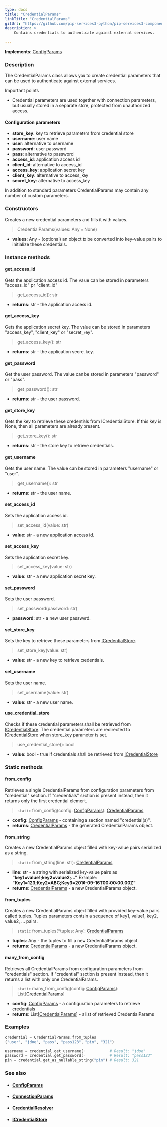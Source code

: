 ```yaml
---
type: docs
title: "CredentialParams"
linkTitle: "CredentialParams"
gitUrl: "https://github.com/pip-services3-python/pip-services3-components-python"
description: >
    Contains credentials to authenticate against external services.
    
---
```


**Implements**: [ConfigParams](../../../commons/config/config_params)

### Description

The CredentialParams class allows you to create credential parameters that can be used to authenticate against external services.

Important points

- Credential parameters are used together with connection parameters, but usually stored in a separate store, protected from unauthorized access.

#### Configuration parameters

- **store_key**: key to retrieve parameters from credential store
- **username**: user name
- **user**: alternative to username
- **password**: user password
- **pass**: alternative to password
- **access_id**: application access id
- **client_id**: alternative to access_id
- **access_key**: application secret key
- **client_key**: alternative to access_key
- **secret_key**: alternative to access_key

In addition to standard parameters CredentialParams may contain any number of custom parameters.

### Constructors
Creates a new credential parameters and fills it with values.

> CredentialParams(values: Any = None)

- **values**: Any - (optional) an object to be converted into key-value pairs to initialize these credentials.


### Instance methods

#### get_access_id
Gets the application access id. The value can be stored in parameters "access_id" pr "client_id"

> get_access_id(): str

- **returns**: str - the application access id.


#### get_access_key
Gets the application secret key.
The value can be stored in parameters "access_key", "client_key" or "secret_key".

> get_access_key(): str

- **returns**: str - the application secret key.


#### get_password
Get the user password. The value can be stored in parameters "password" or "pass".

> get_password(): str

- **returns**: str - the user password.


#### get_store_key
Gets the key to retrieve these credentials from [ICredentialStore](../icredential_store).
If this key is None, then all parameters are already present.

> get_store_key(): str

- **returns**: str - the store key to retrieve credentials.


#### get_username
Gets the user name. The value can be stored in parameters "username" or "user".

> get_username(): str

- **returns**: str - the user name.


#### set_access_id
Sets the application access id.

> set_access_id(value: str)

- **value**: str - a new application access id.


#### set_access_key
Sets the application secret key.

> set_access_key(value: str)

- **value**: str - a new application secret key.


#### set_password
Sets the user password.

> set_password(password: str)

- **password**: str - a new user password.


#### set_store_key
Sets the key to retrieve these parameters from [ICredentialStore](../icredential_store).

> set_store_key(value: str)

- **value**: str - a new key to retrieve credentials.


#### set_username
Sets the user name.

> set_username(value: str)

- **value**: str - a new user name.


#### use_credential_store
Checks if these credential parameters shall be retrieved from [ICredentialStore](../icredential_store).
The credential parameters are redirected to [ICredentialStore](../icredential_store) when store_key parameter is set.

> use_credential_store(): bool

- **value**: bool - true if credentials shall be retrieved from [ICredentialStore](../icredential_store)

### Static methods

#### from_config
Retrieves a single CredentialParams from configuration parameters
from "credential" section. If "credentials" section is present instead,
then it returns only the first credential element.

> `static` from_config(config: [ConfigParams](../../../commons/config/config_params)): [CredentialParams]()

- **config**: [ConfigParams](../../../commons/config/config_params) -  containing a section named "credential(s)".
- **returns**: [CredentialParams]() - the generated CredentialParams object.


#### from_string
Creates a new CredentialParams object filled with key-value pairs serialized as a string.

> `static` from_string(line: str): [CredentialParams]()

- **line**: str - a string with serialized key-value pairs as **"key1=value1;key2=value2;..."**
Example: **"Key1=123;Key2=ABC;Key3=2016-09-16T00:00:00.00Z"**
- **returns**: [CredentialParams]() - a new CredentialParams object.


#### from_tuples
Creates a new CredentialParams object filled with provided key-value pairs called tuples.
Tuples parameters contain a sequence of key1, value1, key2, value2, ... pairs.

> `static` from_tuples(*tuples: Any): [CredentialParams]()

- **tuples**: Any - the tuples to fill a new CredentialParams object.
- **returns**: [CredentialParams]() - a new CredentialParams object.


#### many_from_config
Retrieves all CredentialParams from configuration parameters
from "credentials" section. If "credential" section is present instead,
then it returns a list with only one CredentialParams.

> `static` many_from_config(config: [ConfigParams](../../../commons/config/config_params)): List[[CredentialParams]()]

- **config**: [ConfigParams](../../../commons/config/config_params) - a configuration parameters to retrieve credentials
- **returns**: List[[CredentialParams]()] - a list of retrieved CredentialParams

### Examples

```python
credential = CredentialParams.from_tuples
("user", "jdoe", "pass", "pass123", "pin", "321")

username = credential.get_username()           # Result: "jdoe"
password = credential.get_password()           # Result: "pass123"
pin = credential.get_as_nullable_string("pin") # Result: 321
```

### See also
- #### [ConfigParams](../../../commons/config/config_params)
- #### [ConnectionParams](../connect/connection_params)
- #### [CredentialResolver](../credential_resolver)
- #### [ICredentialStore](../icredential_store)

